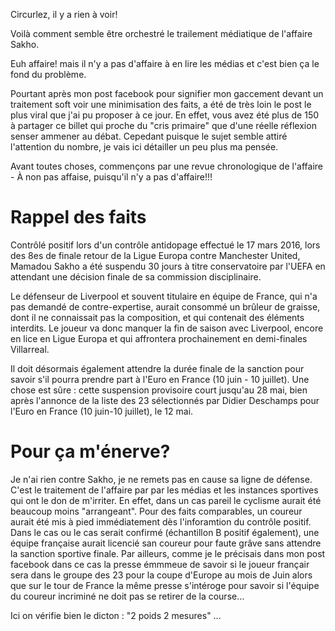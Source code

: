 Circurlez, il y a rien à voir!

Voilà comment semble être orchestré le trailement médiatique de l'affaire Sakho.

Euh affaire! mais il n'y a pas d'affaire à en lire les médias et c'est bien ça le fond du problème.

Pourtant après mon post facebook pour signifier mon gaccement devant un traitement soft voir une minimisation des faits, a été de très loin le post le plus viral que j'ai pu proposer à ce jour. 
En effet, vous avez été plus de 150 à partager ce billet qui proche du "cris primaire" que d'une réelle réflexion senser ammener au débat. Cepedant puisque le sujet semble attiré l'attention du nombre, je vais ici détailler un peu plus ma pensée.

Avant toutes choses, commençons par une revue chronologique de l'affaire - À non pas affaise, puisqu'il n'y a pas d'affaire!!!


# Rappel des faits 

Contrôlé positif lors d'un contrôle antidopage effectué le 17 mars 2016, lors des 8es de finale retour de la Ligue Europa contre Manchester United, Mamadou Sakho a été suspendu 30 jours à titre conservatoire par l'UEFA en attendant une décision finale de sa commission disciplinaire.

Le défenseur de Liverpool et souvent titulaire en équipe de France, qui n'a pas demandé de contre-expertise, aurait consommé un brûleur de graisse, dont il ne connaissait pas la composition, et qui contenait des éléments interdits. Le joueur va donc manquer la fin de saison avec Liverpool, encore en lice en Ligue Europa et qui affrontera prochainement en demi-finales Villarreal.

Il doit désormais également attendre la durée finale de la sanction pour savoir s'il pourra prendre part à l'Euro en France (10 juin - 10 juillet). Une chose est sûre : cette suspension provisoire court jusqu'au 28 mai, bien après l'annonce de la liste des 23 sélectionnés par Didier Deschamps pour l'Euro en France (10 juin-10 juillet), le 12 mai.

# Pour ça m'énerve?

Je n'ai rien contre Sakho, je ne remets pas en cause sa ligne de défense. C'est le traitement de l'affaire par par les médias et les instances sportives qui ont le don de m'irriter.
En effet, dans un cas pareil le cyclisme aurait été beaucoup moins "arrangeant". Pour des faits comparables, un coureur aurait été mis à pied immédiatement dès l'inforamtion du contrôle positif. Dans le cas ou le cas serait confirmé (échantillon B positif également), une équipe française aurait licencié san coureur pour faute grâve sans attendre la sanction sportive finale.
Par ailleurs, comme je le précisais dans mon post facebook dans ce cas la presse émmmeue de savoir si le joueur françair sera dans le groupe des 23 pour la coupe d'Europe au mois de Juin alors que sur le tour de France la même presse s'intéroge pour savoir si l'équipe du coureur incriminé ne doit pas se retirer de la course…

Ici on vérifie bien le dicton : "2 poids 2 mesures" …
